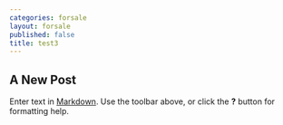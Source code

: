```yaml
---
categories: forsale
layout: forsale
published: false
title: test3
---
```

## A New Post

Enter text in [Markdown](http://daringfireball.net/projects/markdown/). Use the toolbar above, or click the **?** button for formatting help.
